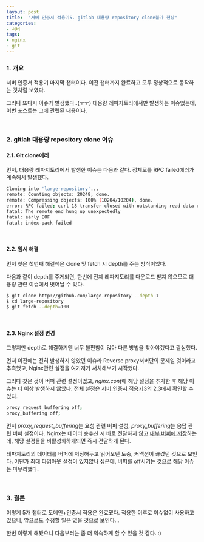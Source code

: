 ```yaml
---
layout: post
title:  "서버 인증서 적용기5. gitlab 대용량 repository clone불가 현상"
categories:
- 서버
tags:
- nginx
- git
---
```


### 1. 개요
서버 인증서 적용기 마지막 챕터이다.
이전 챕터까지 완료하고 모두 정상적으로 동작하는 것처럼 보였다.

그러나 또다시 이슈가 발생했다..(ㅜㅜ)
대용량 레파지토리에서만 발생하는 이슈였는데, 이번 포스트는 그에 관련된 내용이다.

<br/>

### 2. gitlab 대용량 repository clone 이슈
#### 2.1. Git clone에러
먼저, 대용량 레파지토리에서 발생한 이슈는 다음과 같다.
정체모를 RPC failed에러가 계속해서 발생했다.
```bash
Cloning into 'large-repository'...
remote: Counting objects: 20248, done.
remote: Compressing objects: 100% (10204/10204), done.
error: RPC failed; curl 18 transfer closed with outstanding read data remaining
fatal: The remote end hung up unexpectedly
fatal: early EOF
fatal: index-pack failed
```

<br/>

#### 2.2. 임시 해결
먼저 찾은 첫번째 해결책은 clone 및 fetch 시 depth를 주는 방식이었다.

다음과 같이 depth를 주게되면, 한번에 전체 레파지토리를 다운로드 받지 않으므로 대용량 관련 이슈에서 벗어날 수 있다.
```bash
$ git clone http://github.com/large-repository --depth 1
$ cd large-repository
$ git fetch --depth=100
```

<br/>

#### 2.3. Nginx 설정 변경
그렇지만 depth로 해결하기엔 너무 불편함이 많아 다른 방법을 찾아야겠다고 결심했다.

먼저 이전에는 전혀 발생하지 않았던 이슈라 Reverse proxy서버단의 문제일 것이라고 추측했고,
Nginx관련 설정을 여기저기 서치해보기 시작했다.

그러다 찾은 것이 버퍼 관련 설정이었고, <var>nginx.conf</var>에 해당 설정을 추가한 후 해당 이슈는 더 이상 발생하지 않았다.
전체 설정은 [서버 인증서 적용기3](/git/nginx/2021/09/17/gitlab-ssl-3.html)의 2.3에서 확인할 수 있다.
```bash
proxy_request_buffering off;
proxy_buffering off;
```

먼저 <var>proxy_request_buffering</var>는 요청 관련 버퍼 설정, <var>proxy_buffering</var>는 응답 관련 버퍼 설정이다.
Nginx는 데이터 송수신 시 바로 전달하지 않고 <ins>내부 버퍼에 저장</ins>하는데,
해당 설정들을 비활성화하게되면 즉시 전달하게 된다.

레파지토리의 데이터를 버퍼에 저장해두고 읽어오던 도중, 커넥션이 끊겼던 것으로 보인다.
어딘가 최대 타임아웃 설정이 있지않나 싶은데, 버퍼를 off시키는 것으로 해당 이슈는 마무리했다.

<br/>

### 3. 결론
이렇게 5개 챕터로 도메인+인증서 적용은 완료됐다.
적용한 이후로 이슈없이 사용하고 있으니, 앞으로도 수정할 일은 없을 것으로 보인다...

한번 이렇게 해봤으니 다음부터는 좀 더 익숙하게 할 수 있을 것 같다. :)
